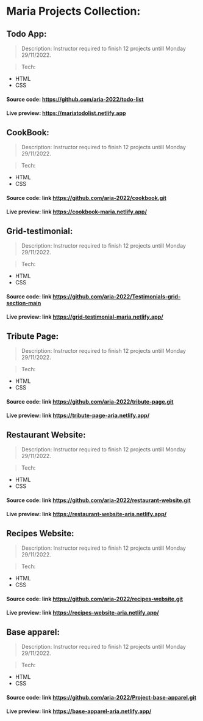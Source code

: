 # Maria Projects Collection:

## Todo App:
> Description:
Instructor required to finish 12 projects untill Monday 29/11/2022.

> Tech:
- HTML
- CSS

#### Source code: https://github.com/aria-2022/todo-list
#### Live preview: https://mariatodolist.netlify.app


## CookBook:
> Description:
Instructor required to finish 12 projects untill Monday 29/11/2022.

> Tech:
- HTML
- CSS

#### Source code: link https://github.com/aria-2022/cookbook.git
#### Live preview: link https://cookbook-maria.netlify.app/


## Grid-testimonial:
> Description:
Instructor required to finish 12 projects untill Monday 29/11/2022.

> Tech:
- HTML
- CSS

#### Source code: link https://github.com/aria-2022/Testimonials-grid-section-main
#### Live preview: link https://grid-testimonial-maria.netlify.app/


## Tribute Page:
> Description:
Instructor required to finish 12 projects untill Monday 29/11/2022.

> Tech:
- HTML
- CSS

#### Source code: link https://github.com/aria-2022/tribute-page.git
#### Live preview: link https://tribute-page-aria.netlify.app/


## Restaurant Website:
> Description:
Instructor required to finish 12 projects untill Monday 29/11/2022.

> Tech:
- HTML
- CSS

#### Source code: link https://github.com/aria-2022/restaurant-website.git
#### Live preview: link https://restaurant-website-aria.netlify.app/


## Recipes Website:
> Description:
Instructor required to finish 12 projects untill Monday 29/11/2022.

> Tech:
- HTML
- CSS

#### Source code: link https://github.com/aria-2022/recipes-website.git
#### Live preview: link https://recipes-website-aria.netlify.app/


## Base apparel:
> Description:
Instructor required to finish 12 projects untill Monday 29/11/2022.

> Tech:
- HTML
- CSS

#### Source code: link https://github.com/aria-2022/Project-base-apparel.git
#### Live preview: link https://base-apparel-aria.netlify.app/

